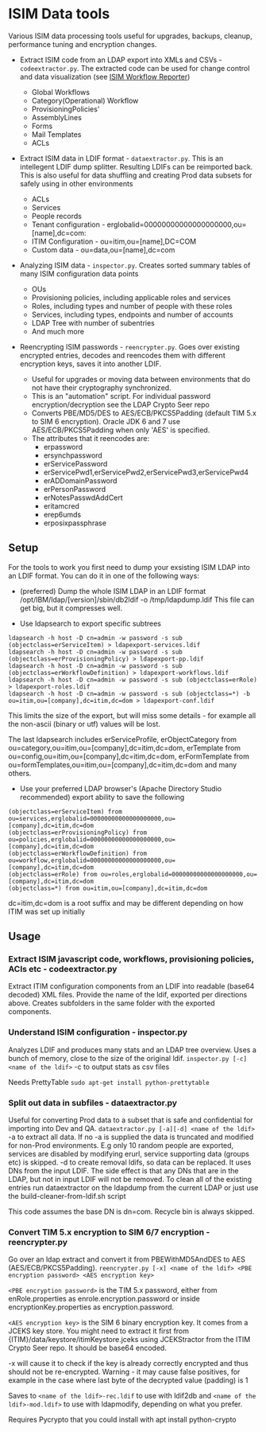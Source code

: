# ISIM Data tools

Various ISIM data processing tools useful for upgrades, backups, cleanup, performance tuning and encryption changes.

* Extract ISIM code from an LDAP export into XMLs and CSVs - `codeextractor.py`. The extracted code can be used for change control and data visualization (see [ISIM Workflow Reporter](Automatic-ISIM-Workflow-Documentation))
	* Global Workflows
	* Category(Operational) Workflow
	* ProvisioningPolicies'
	* AssemblyLines
	* Forms
	* Mail Templates
	* ACLs

* Extract ISIM data in LDIF format - `dataextractor.py`. This is an intellegent LDIF dump splitter. Resulting LDIFs can be reimported back. This is also useful for data shuffling and creating Prod data subsets for safely using in other environments
	* ACLs
	* Services
	* People records
	* Tenant configuration - erglobalid=00000000000000000000,ou=[name],dc=com:
	* ITIM Configuration - ou=itim,ou=[name],DC=COM
	* Custom data - ou=data,ou=[name],dc=com

* Analyzing ISIM data - `inspector.py`. Creates sorted summary tables of many ISIM configuration data points
	* OUs
	* Provisioning policies, including applicable roles and services
	* Roles, including types and number of people with these roles
	* Services, including types, endpoints and number of accounts
	* LDAP Tree with number of subentries
	* And much more

* Reencrypting ISIM passwords - `reencrypter.py`. Goes over existing encrypted entries, decodes and reencodes them with different encryption keys, saves it into another LDIF.
	* Useful for upgrades or moving data between environments that do not have their cryptography synchronized.
	* This is an "automation" script. For individual password encryption/decryption see the LDAP Crypto Seer repo
	* Converts PBE/MD5/DES to AES/ECB/PKCS5Padding (default TIM 5.x to SIM 6 encryption). Oracle JDK 6 and 7 use AES/ECB/PKCS5Padding when only 'AES' is specified.
	* The attributes that it reencodes are:
		* erpassword
		* ersynchpassword
		* erServicePassword
		* erServicePwd1,erServicePwd2,erServicePwd3,erServicePwd4
		* erADDomainPassword
		* erPersonPassword
		* erNotesPasswdAddCert
		* eritamcred
		* erep6umds
		* erposixpassphrase

## Setup

For the tools to work you first need to dump your exsisting ISIM LDAP into an LDIF format. You can do it in one of the following ways:

* (preferred) Dump the whole ISIM LDAP in an LDIF format
	/opt/IBM/ldap/[version]/sbin/db2ldif -o /tmp/ldapdump.ldif
This file can get big, but it compresses well.

* Use ldapsearch to export specific subtrees
```
ldapsearch -h host -D cn=admin -w password -s sub (objectclass=erServiceItem) > ldapexport-services.ldif
ldapsearch -h host -D cn=admin -w password -s sub (objectclass=erProvisioningPolicy) > ldapexport-pp.ldif
ldapsearch -h host -D cn=admin -w password -s sub (objectclass=erWorkflowDefinition) > ldapexport-workflows.ldif
ldapsearch -h host -D cn=admin -w password -s sub (objectclass=erRole) > ldapexport-roles.ldif
ldapsearch -h host -D cn=admin -w password -s sub (objectclass=*) -b ou=itim,ou=[company],dc=itim,dc=dom > ldapexport-conf.ldif
```
This limits the size of the export, but will miss some details - for example all the non-ascii (binary or utf) values will be lost.

The last ldapsearch includes erServiceProfile, erObjectCategory from ou=category,ou=itim,ou=[company],dc=itim,dc=dom,  erTemplate from ou=config,ou=itim,ou=[company],dc=itim,dc=dom, erFormTemplate from ou=formTemplates,ou=itim,ou=[company],dc=itim,dc=dom and many others.

* Use your preferred LDAP browser's (Apache Directory Studio recommended) export ability to save the following
```
(objectclass=erServiceItem) from ou=services,erglobalid=00000000000000000000,ou=[company],dc=itim,dc=dom
(objectclass=erProvisioningPolicy) from ou=policies,erglobalid=00000000000000000000,ou=[company],dc=itim,dc=dom
(objectclass=erWorkflowDefinition) from ou=workflow,erglobalid=00000000000000000000,ou=[company],dc=itim,dc=dom
(objectclass=erRole) from ou=roles,erglobalid=00000000000000000000,ou=[company],dc=itim,dc=dom
(objectclass=*) from ou=itim,ou=[company],dc=itim,dc=dom
```
dc=itim,dc=dom is a root suffix and may be different depending on how ITIM was set up initially

## Usage

### Extract ISIM javascript code, workflows, provisioning policies, ACIs etc - codeextractor.py
Extract ITIM configuration components from an LDIF into readable (base64 decoded) XML files. Provide the name of the ldif, exported per directions above. Creates subfolders in the same folder with the exported components.

### Understand ISIM configuration - inspector.py
Analyzes LDIF and produces many stats and an LDAP tree overview. Uses a bunch of memory, close to the size of the original ldif.
```inspector.py [-c] <name of the ldif>```
 -c to output stats as csv files

Needs PrettyTable
```sudo apt-get install python-prettytable```

### Split out data in subfiles - dataextractor.py
Useful for converting Prod data to a subset that is safe and confidential for importing into Dev and QA.
```dataextractor.py [-a][-d] <name of the ldif>```
 -a to extract all data. If no -a is supplied the data is truncated and modified for non-Prod environments. E.g only 10 random people are exported, services are disabled by modifying erurl, service supporting data (groups etc) is skipped.
 -d to create removal ldifs, so data can be replaced. It uses DNs from the input LDIF. The side effect is that any DNs that are in the LDAP, but not in input LDIF will not be removed.
   To clean all of the existing entries run dataextractor on the ldapdump from the current LDAP or just use the build-cleaner-from-ldif.sh script

This code assumes the base DN is dn=com. Recycle bin is always skipped.

### Convert TIM 5.x encryption to SIM 6/7 encryption - reencrypter.py
Go over an ldap extract and convert it from PBEWithMD5AndDES to AES (AES/ECB/PKCS5Padding).
```reencrypter.py [-x] <name of the ldif> <PBE encryption password> <AES encryption key>```

`<PBE encryption password>` is the TIM 5.x password, either from enRole.properties as enrole.encryption.password or inside encryptionKey.properties as encryption.password.

`<AES encryption key>` is the SIM 6 binary encryption key. It comes from a JCEKS key store. You might need to extract it first from {ITIM}/data/keystore/itimKeystore.jceks using JCEKStractor from the ITIM Crypto Seer repo. It should be base64 encoded.

-x will cause it to check if the key is already correctly encrypted and thus should not be re-encrypted. Warning - it may cause false positives, for example in the case where last byte of the decrypted value (padding) is 1

Saves to `<name of the ldif>-rec.ldif` to use with ldif2db and `<name of the ldif>-mod.ldif>` to use with ldapmodify, depending on what you prefer.

Requires Pycrypto that you could install with
apt install python-crypto
